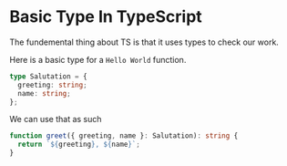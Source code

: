 # Basic Type In TypeScript

The fundemental thing about TS is that it uses types to check our work. 

Here is a basic type for a `Hello World` function.

```typescript
type Salutation = {
  greeting: string;
  name: string;
};
```

We can use that as such

```typescript
function greet({ greeting, name }: Salutation): string {
  return `${greeting}, ${name}`;
}
```